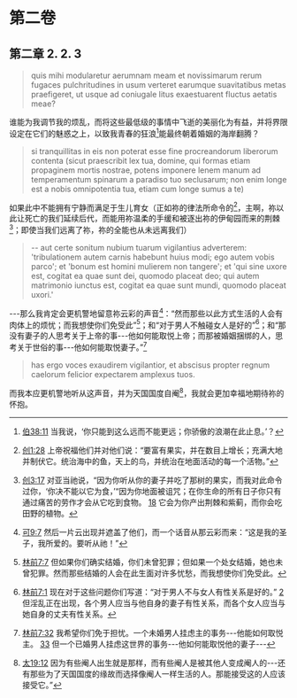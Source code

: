# 第二卷
## 第二章 2. 2. 3

> quis mihi modularetur aerumnam meam et novissimarum rerum fugaces pulchritudines in usum verteret earumque suavitatibus metas praefigeret, ut usque ad coniugale litus exaestuarent fluctus aetatis meae?

谁能为我调节我的烦乱，而将这些最低级的事情中飞逝的美丽化为有益，并将界限设定在它们的魅惑之上，以致我青春的狂浪[^1]能最终朝着婚姻的海岸翻腾？

[^1]: [伯38:11](https://biblehub.com/job/38-11.htm) 当我说，‘你只能到这么远而不能更远；你骄傲的浪潮在此止息。’？

> si tranquillitas in eis non poterat esse fine procreandorum liberorum contenta (sicut praescribit lex tua, domine, qui formas etiam propaginem mortis nostrae, potens imponere lenem manum ad temperamentum spinarum a paradiso tuo seclusarum; non enim longe est a nobis omnipotentia tua, etiam cum longe sumus a te)

如果此中不能拥有宁静而满足于生儿育女（正如祢的律法所命令的[^2]，主啊，祢以此让死亡的我们延续后代，而能用祢温柔的手缓和被逐出祢的伊甸园而来的荆棘[^3]；即使当我们远离了祢，祢的全能也从未远离我们）

[^2]: [创1:28](https://biblehub.com/genesis/1-28.htm) 上帝祝福他们并对他们说：“要富有果实，并在数目上增长；充满大地并制伏它。统治海中的鱼，天上的鸟，并统治在地面活动的每一个活物。”

[^3]: [创3:17](https://biblehub.com/genesis/3-17.htm) 对亚当祂说，“因为你听从你的妻子并吃了那树的果实，而我对此命令过你，‘你决不能以它为食，’“因为你地面被诅咒；在你生命的所有日子你只有通过痛苦的劳作才会从它吃到食物。 [18](https://biblehub.com/genesis/3-17.htm) 它会为你产出荆棘和紫蓟，而你会吃田野的植物。

> -- aut certe sonitum nubium tuarum vigilantius adverterem: 'tribulationem autem carnis habebunt huius modi; ego autem vobis parco'; et 'bonum est homini mulierem non tangere'; et 'qui sine uxore est, cogitat ea quae sunt dei, quomodo placeat deo; qui autem matrimonio iunctus est, cogitat ea quae sunt mundi, quomodo placeat uxori.'

---那么我肯定会更机警地留意祢云彩的声音[^4]：“然而那些以此方式生活的人会有肉体上的烦忧；而我想使你们免受此”[^5]；和“对于男人不触碰女人是好的”[^6]；和“那没有妻子的人思考关于上帝的事---他如何能取悦上帝；而那被婚姻捆绑的人，思考关于世俗的事---他如何能取悦妻子。”[^7]

[^4]: [可9:7](https://biblehub.com/mark/9-7.htm) 然后一片云出现并遮盖了他们，而一个话音从那云彩而来：“这是我的圣子，我所爱的。要听从祂！”

[^5]: [林前7:7](https://biblehub.com/1_corinthians/7-28.htm) 但如果你们确实结婚，你们未曾犯罪；但如果一个处女结婚，她也未曾犯罪。然而那些结婚的人会在此生面对许多忧愁，而我想使你们免受此。

[^6]: [林前7:1](https://biblehub.com/1_corinthians/7-1.htm) 现在对于这些问题你们写道：“对于男人不与女人有性关系是好的。” [2](https://biblehub.com/1_corinthians/7-2.htm) 但淫乱正在出现，各个男人应当与他自身的妻子有性关系，而各个女人应当与她自身的丈夫有性关系。

[^7]: [林前7:32](https://biblehub.com/1_corinthians/7-32.htm) 我希望你们免于担忧。一个未婚男人挂虑主的事务---他能如何取悦主。 [33](https://biblehub.com/1_corinthians/7-33.htm) 但一个已婚男人挂虑这世界的事务---他如何能取悦他的妻子---

> has ergo voces exaudirem vigilantior, et abscisus propter regnum caelorum felicior expectarem amplexus tuos.

而我本应更机警地听从这声音，并为天国国度自阉[^8]，我就会更加幸福地期待祢的怀抱。

[^8]: [太19:12](https://biblehub.com/matthew/19-12.htm) 因为有些阉人出生就是那样，而有些阉人是被其他人变成阉人的---还有那些为了天国国度的缘故而选择像阉人一样生活的人。那能接受这的人应该接受它。”